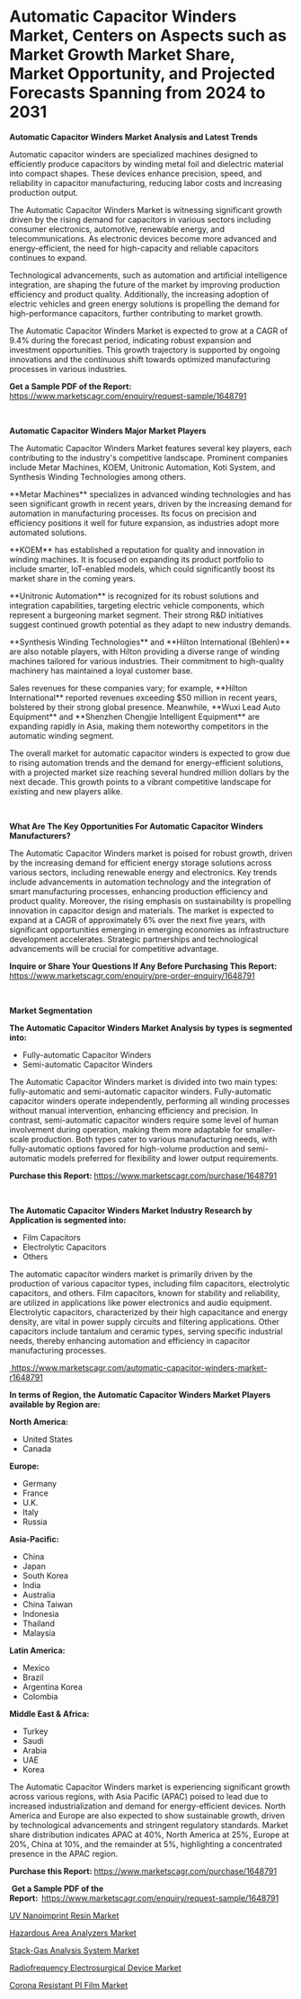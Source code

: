 <p><h1>Automatic Capacitor Winders Market, Centers on Aspects such as Market Growth Market Share, Market Opportunity, and Projected Forecasts Spanning from 2024 to 2031</h1></p><p><strong>Automatic Capacitor Winders Market Analysis and Latest Trends</strong></p>
<p><p>Automatic capacitor winders are specialized machines designed to efficiently produce capacitors by winding metal foil and dielectric material into compact shapes. These devices enhance precision, speed, and reliability in capacitor manufacturing, reducing labor costs and increasing production output. </p><p>The Automatic Capacitor Winders Market is witnessing significant growth driven by the rising demand for capacitors in various sectors including consumer electronics, automotive, renewable energy, and telecommunications. As electronic devices become more advanced and energy-efficient, the need for high-capacity and reliable capacitors continues to expand. </p><p>Technological advancements, such as automation and artificial intelligence integration, are shaping the future of the market by improving production efficiency and product quality. Additionally, the increasing adoption of electric vehicles and green energy solutions is propelling the demand for high-performance capacitors, further contributing to market growth. </p><p>The Automatic Capacitor Winders Market is expected to grow at a CAGR of 9.4% during the forecast period, indicating robust expansion and investment opportunities. This growth trajectory is supported by ongoing innovations and the continuous shift towards optimized manufacturing processes in various industries.</p></p>
<p><strong>Get a Sample PDF of the Report:&nbsp;</strong> <a href="https://www.marketscagr.com/enquiry/request-sample/1648791?utm_campaign=1564&utm_medium=2&utm_source=Github&utm_content=ia&utm_term=15102024&utm_id=automatic-capacitor-winders">https://www.marketscagr.com/enquiry/request-sample/1648791</a></p>
<p>&nbsp;</p>
<p><strong>Automatic Capacitor Winders Major Market Players</strong></p>
<p><p>The Automatic Capacitor Winders Market features several key players, each contributing to the industry's competitive landscape. Prominent companies include Metar Machines, KOEM, Unitronic Automation, Koti System, and Synthesis Winding Technologies among others.</p><p>**Metar Machines** specializes in advanced winding technologies and has seen significant growth in recent years, driven by the increasing demand for automation in manufacturing processes. Its focus on precision and efficiency positions it well for future expansion, as industries adopt more automated solutions.</p><p>**KOEM** has established a reputation for quality and innovation in winding machines. It is focused on expanding its product portfolio to include smarter, IoT-enabled models, which could significantly boost its market share in the coming years. </p><p>**Unitronic Automation** is recognized for its robust solutions and integration capabilities, targeting electric vehicle components, which represent a burgeoning market segment. Their strong R&D initiatives suggest continued growth potential as they adapt to new industry demands.</p><p>**Synthesis Winding Technologies** and **Hilton International (Behlen)** are also notable players, with Hilton providing a diverse range of winding machines tailored for various industries. Their commitment to high-quality machinery has maintained a loyal customer base.</p><p>Sales revenues for these companies vary; for example, **Hilton International** reported revenues exceeding $50 million in recent years, bolstered by their strong global presence. Meanwhile, **Wuxi Lead Auto Equipment** and **Shenzhen Chengjie Intelligent Equipment** are expanding rapidly in Asia, making them noteworthy competitors in the automatic winding segment.</p><p>The overall market for automatic capacitor winders is expected to grow due to rising automation trends and the demand for energy-efficient solutions, with a projected market size reaching several hundred million dollars by the next decade. This growth points to a vibrant competitive landscape for existing and new players alike.</p></p>
<p>&nbsp;</p>
<p><strong>What Are The Key Opportunities For Automatic Capacitor Winders Manufacturers?</strong></p>
<p><p>The Automatic Capacitor Winders market is poised for robust growth, driven by the increasing demand for efficient energy storage solutions across various sectors, including renewable energy and electronics. Key trends include advancements in automation technology and the integration of smart manufacturing processes, enhancing production efficiency and product quality. Moreover, the rising emphasis on sustainability is propelling innovation in capacitor design and materials. The market is expected to expand at a CAGR of approximately 6% over the next five years, with significant opportunities emerging in emerging economies as infrastructure development accelerates. Strategic partnerships and technological advancements will be crucial for competitive advantage.</p></p>
<p><strong>Inquire or Share Your Questions If Any Before Purchasing This Report:</strong> <a href="https://www.marketscagr.com/enquiry/pre-order-enquiry/1648791?utm_campaign=1564&utm_medium=2&utm_source=Github&utm_content=ia&utm_term=15102024&utm_id=automatic-capacitor-winders">https://www.marketscagr.com/enquiry/pre-order-enquiry/1648791</a></p>
<p>&nbsp;</p>
<p><strong>Market Segmentation</strong></p>
<p><strong>The Automatic Capacitor Winders Market Analysis by types is segmented into:</strong></p>
<p><ul><li>Fully-automatic Capacitor Winders</li><li>Semi-automatic Capacitor Winders</li></ul></p>
<p><p>The Automatic Capacitor Winders market is divided into two main types: fully-automatic and semi-automatic capacitor winders. Fully-automatic capacitor winders operate independently, performing all winding processes without manual intervention, enhancing efficiency and precision. In contrast, semi-automatic capacitor winders require some level of human involvement during operation, making them more adaptable for smaller-scale production. Both types cater to various manufacturing needs, with fully-automatic options favored for high-volume production and semi-automatic models preferred for flexibility and lower output requirements.</p></p>
<p><strong>Purchase this Report:&nbsp;</strong><a href="https://www.marketscagr.com/purchase/1648791?utm_campaign=1564&utm_medium=2&utm_source=Github&utm_content=ia&utm_term=15102024&utm_id=automatic-capacitor-winders">https://www.marketscagr.com/purchase/1648791</a></p>
<p>&nbsp;</p>
<p><strong>The Automatic Capacitor Winders Market Industry Research by Application is segmented into:</strong></p>
<p><ul><li>Film Capacitors</li><li>Electrolytic Capacitors</li><li>Others</li></ul></p>
<p><p>The automatic capacitor winders market is primarily driven by the production of various capacitor types, including film capacitors, electrolytic capacitors, and others. Film capacitors, known for stability and reliability, are utilized in applications like power electronics and audio equipment. Electrolytic capacitors, characterized by their high capacitance and energy density, are vital in power supply circuits and filtering applications. Other capacitors include tantalum and ceramic types, serving specific industrial needs, thereby enhancing automation and efficiency in capacitor manufacturing processes.</p></p>
<p><a href="https://www.marketscagr.com/automatic-capacitor-winders-market-r1648791?utm_campaign=1564&utm_medium=2&utm_source=Github&utm_content=ia&utm_term=15102024&utm_id=automatic-capacitor-winders">&nbsp;https://www.marketscagr.com/automatic-capacitor-winders-market-r1648791</a></p>
<p><strong>In terms of Region, the Automatic Capacitor Winders Market Players available by Region are:</strong></p>
<p>
    <p> <strong> North America: </strong>
        <ul>
            <li>United States</li>
            <li>Canada</li>
        </ul>
        </p> 
    <p> <strong> Europe: </strong>
        <ul>
            <li>Germany</li>
            <li>France</li>
            <li>U.K.</li>
            <li>Italy</li>
            <li>Russia</li>
        </ul>
        </p> 
    <p> <strong> Asia-Pacific: </strong>
        <ul>
            <li>China</li>
            <li>Japan</li>
            <li>South Korea</li>
            <li>India</li>
            <li>Australia</li>
            <li>China Taiwan</li>
            <li>Indonesia</li>
            <li>Thailand</li>
            <li>Malaysia</li>
        </ul>
        </p> 
    <p> <strong> Latin America: </strong>
        <ul>
            <li>Mexico</li>
            <li>Brazil</li>
            <li>Argentina Korea</li>
            <li>Colombia</li>
        </ul>
        </p> 
    <p> <strong> Middle East & Africa: </strong>
        <ul>
            <li>Turkey</li>
            <li>Saudi</li>
            <li>Arabia</li>
            <li>UAE</li>
            <li>Korea</li>
        </ul>
    </p>
    </p>
<p><p>The Automatic Capacitor Winders market is experiencing significant growth across various regions, with Asia Pacific (APAC) poised to lead due to increased industrialization and demand for energy-efficient devices. North America and Europe are also expected to show sustainable growth, driven by technological advancements and stringent regulatory standards. Market share distribution indicates APAC at 40%, North America at 25%, Europe at 20%, China at 10%, and the remainder at 5%, highlighting a concentrated presence in the APAC region.</p></p>
<p><strong>Purchase this Report: </strong><a href="https://www.marketscagr.com/purchase/1648791?utm_campaign=1564&utm_medium=2&utm_source=Github&utm_content=ia&utm_term=15102024&utm_id=automatic-capacitor-winders">https://www.marketscagr.com/purchase/1648791</a></p>
<p>&nbsp;<strong>Get a Sample PDF of the Report:&nbsp;&nbsp;</strong><a href="https://www.marketscagr.com/enquiry/request-sample/1648791?utm_campaign=1564&utm_medium=2&utm_source=Github&utm_content=ia&utm_term=15102024&utm_id=automatic-capacitor-winders">https://www.marketscagr.com/enquiry/request-sample/1648791</a></p>
<p><strong></strong></p>
<p><p><a href="https://www.linkedin.com/pulse/global-uv-nanoimprint-resin-market-analysis-trends-forecasts-4qehc?trk=public_post_embed_feed-article-content&utm_campaign=1564&utm_medium=2&utm_source=Github&utm_content=ia&utm_term=15102024&utm_id=automatic-capacitor-winders">UV Nanoimprint Resin Market</a></p><p><a href="https://www.linkedin.com/pulse/hazardous-area-analyzers-market-analysis-product-segmentation-ya4hc?trk=public_post_embed_feed-article-content&utm_campaign=1564&utm_medium=2&utm_source=Github&utm_content=ia&utm_term=15102024&utm_id=automatic-capacitor-winders">Hazardous Area Analyzers Market</a></p><p><a href="https://www.linkedin.com/pulse/global-stack-gas-analysis-system-market-trends-insights-growth-b4fsf?utm_campaign=1564&utm_medium=2&utm_source=Github&utm_content=ia&utm_term=15102024&utm_id=automatic-capacitor-winders">Stack-Gas Analysis System Market</a></p><p><a href="https://github.com/julyju69/Market-Research-Report-List-5/blob/main/radiofrequency-electrosurgical-device-market.md?utm_campaign=1564&utm_medium=2&utm_source=Github&utm_content=ia&utm_term=15102024&utm_id=automatic-capacitor-winders">Radiofrequency Electrosurgical Device Market</a></p><p><a href="https://www.linkedin.com/pulse/global-corona-resistant-pi-film-market-pulse-trends-growth-ekzge?trk=public_post_embed_feed-article-content&utm_campaign=1564&utm_medium=2&utm_source=Github&utm_content=ia&utm_term=15102024&utm_id=automatic-capacitor-winders">Corona Resistant PI Film Market</a></p></p>